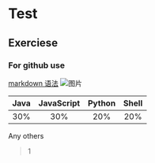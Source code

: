 # Test
## Exerciese
### For github use

[markdown 语法](https://www.jianshu.com/p/335db5716248)
![图片](https://timgsa.baidu.com/timg?image&quality=80&size=b9999_10000&sec=1560079219349&di=5895b48cd97aca4156ceec46bcee77d9&imgtype=0&src=http%3A%2F%2F5b0988e595225.cdn.sohucs.com%2Fimages%2F20190608%2Fdbd0c5177a0548b69a3274ed11844a55.jpeg)

Java|JavaScript|Python| Shell
:---:|:---:|:---:|:---:
30%|30%|20%|20%|
Any others
>1

